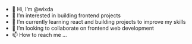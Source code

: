 - 👋 Hi, I’m @wixda
- 👀 I’m interested in building frontend projects
- 🌱 I’m currently learning react and building projects to improve my skills
- 💞️ I’m looking to collaborate on frontend web development
- 📫 How to reach me ...

<!---
wixda/wixda is a ✨ special ✨ repository because its `README.md` (this file) appears on your GitHub profile.
You can click the Preview link to take a look at your changes.
--->
